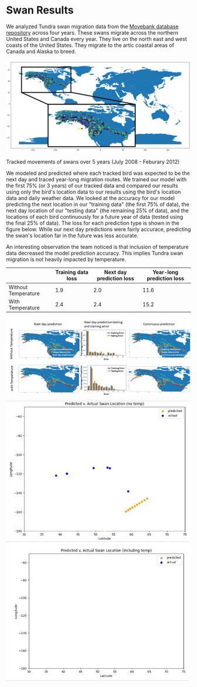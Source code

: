 # Swan Results 

We analyzed Tundra swan migration data from the [Movebank database repository](www.movebank.org) across four years. These swans migrate across the northern United States and Canada every year. They live on the north east and west coasts of the United States. They migrate to the artic coastal areas of Canada and Alaska to breed.

![alt="Swan tracks" width="240", height="180" border="10"](https://github.com/JSRist0028/animalmigration/blob/0938bff04f6a34bd25397906360ec90793c9fe77/website/swan_tracks.PNG?raw=true)

Tracked movements of swans over 5 years (July 2008 - Feburary 2012)

We modeled and predicted where each tracked bird was expected to be the next day and traced year-long migration routes. We trained our model with the first 75% (or 3 years) of our tracked data and compared our results using only the bird's location data to our results using the bird's location data and daily weather data. We looked at the accuracy for our model predicting the next location in our "training data" (the first 75% of data), the next day location of our "testing data" (the remaining 25% of data), and the locations of each bird continuously for a future year of data (tested using the final 25% of data). The loss for each prediction type is shown in the figure below. While our next day predictions were fairly accurace, predicting the swan's location far in the future was less accurate. 

An interesting observation the team noticed is that inclusion of temperature data decreased the model prediction accuracy. This implies Tundra swan migration is not heavily impacted by temperature. 


|    | Training data loss | Next day prediction loss | Year-long prediction loss |
| --- | --- | --- | --- |
| Without Temperature | 1.9 | 2.0 | 11.6 |
| With Temperature | 2.4 | 2.4 | 15.2 | 


![alt="Swan results" width="880" border="10"](https://github.com/JSRist0028/animalmigration/blob/94fd4e5fd2e6634fae69666f3989a87153fb50b7/website/swan_results.PNG?raw=true)


<img src="https://github.com/JSRist0028/animalmigration/blob/be52614bc1b553311ed2855c2c19466238182d2e/animations/SwanNoTemp.gif?raw=true" width="500" />
<img src="https://github.com/JSRist0028/animalmigration/blob/be52614bc1b553311ed2855c2c19466238182d2e/animations/SwanTemp.gif?raw=true" width="500" /> 
